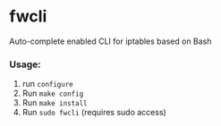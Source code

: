 # fwcli
Auto-complete enabled CLI for iptables based on Bash  
  
### Usage:  
1. run ```configure```
2. Run ```make config```
3. Run ```make install```
4. Run ```sudo fwcli``` (requires sudo access)
